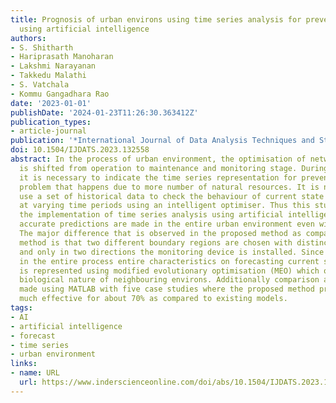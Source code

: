 ```yaml
---
title: Prognosis of urban environs using time series analysis for preventing overexploitation
  using artificial intelligence
authors:
- S. Shitharth
- Hariprasath Manoharan
- Lakshmi Narayanan
- Takkedu Malathi
- S. Vatchala
- Kommu Gangadhara Rao
date: '2023-01-01'
publishDate: '2024-01-23T11:26:30.363412Z'
publication_types:
- article-journal
publication: '*International Journal of Data Analysis Techniques and Strategies*'
doi: 10.1504/IJDATS.2023.132558
abstract: In the process of urban environment, the optimisation of network enactment
  is shifted from operation to maintenance and monitoring stage. During such conversion
  it is necessary to indicate the time series representation for preventing the overexploitation
  problem that happens due to more number of natural resources. It is necessary to
  use a set of historical data to check the behaviour of current state operations
  at varying time periods using an intelligent optimiser. Thus this study explores
  the implementation of time series analysis using artificial intelligence (AI) where
  accurate predictions are made in the entire urban environment even with big edifices.
  The major difference that is observed in the proposed method as compared to existing
  method is that two different boundary regions are chosen with distinct point values
  and only in two directions the monitoring device is installed. Since AI is involved
  in the entire process entire characteristics on forecasting current state procedure
  is represented using modified evolutionary optimisation (MEO) which observes entire
  biological nature of neighbouring environs. Additionally comparison analysis is
  made using MATLAB with five case studies where the proposed method proves to be
  much effective for about 70% as compared to existing models.
tags:
- AI
- artificial intelligence
- forecast
- time series
- urban environment
links:
- name: URL
  url: https://www.inderscienceonline.com/doi/abs/10.1504/IJDATS.2023.132558
---
```

